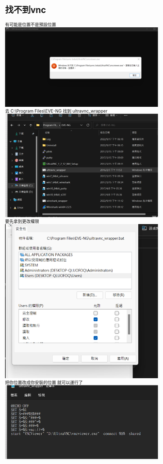 # 找不到vnc  
有可能是位置不是預設位置  
![GIYHUB](https://github.com/timmy10289/cisco/blob/main/pictures/u1.png)  
去 C:\Program Files\EVE-NG 找到 ultravnc_wrapper   
![GIYHUB](https://github.com/timmy10289/cisco/blob/main/pictures/u2.png)  
要先拿到更改權限  
![GIYHUB](https://github.com/timmy10289/cisco/blob/main/pictures/u3.png)  
把你位置改成你安裝的位置  就可以運行了  
![GIYHUB](https://github.com/timmy10289/cisco/blob/main/pictures/u4.png)  
